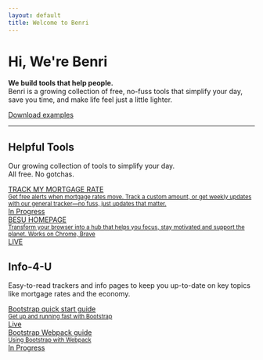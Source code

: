 ```yaml
---
layout: default
title: Welcome to Benri
---
```


<main>
  <div class="container py-5">
    <!-- Intro Row with Icon -->
    <div class="row align-items-center mb-4">
      <div class="col-md-8">
        <h1>Hi, We're Benri</h1>
        <p class="fs-5">
          <b>We build tools that help people.</b><br>
          Benri is a growing collection of free, no-fuss tools that simplify your day, save you time, and make life feel just a little lighter.
        </p>
        <div class="mb-4">
          <a href="/docs/5.0/examples/" class="btn btn-primary btn-sm px-4">Download examples</a>
        </div>
      </div>
      <div class="col-md-4 text-center">
        <!-- Large Bootstrap Icon -->
        <i class="bi bi-stars" style="font-size: 4rem; color: #0d6efd;"></i>
      </div>
    </div>
    <hr class="col-3 col-md-2 mb-5">
    <!-- Tool Sections -->
    <div class="row g-5">
      <div class="col-md-6">
        <h2>Helpful Tools</h2>
        <p>Our growing collection of tools to simplify your day.<br>
        All free. No gotchas.</p>
        <div class="list-group">
          <a href="" class="list-group-item list-group-item-action d-flex justify-content-between align-items-start">
            <div>
              <div class="fw-bold">TRACK MY MORTGAGE RATE</div>
              <small class="d-block text-muted">Get free alerts when mortgage rates move. Track a custom amount, or get weekly updates with our general tracker—no fuss, just updates that matter.</small>
            </div>
            <span class="badge bg-warning text-dark rounded-pill">In Progress</span>
          </a>
          <a href="https://chromewebstore.google.com/detail/besu-homepage/npfcobepdfphgajogfeejbjpbghdhbnn?utm_source=item-share-cb" target="_blank" class="list-group-item list-group-item-action d-flex justify-content-between align-items-start">
            <div>
              <div class="fw-bold">BESU HOMEPAGE</div>
              <small class="d-block text-muted">Transform your browser into a hub that helps you focus, stay motivated and support the planet. Works on Chrome, Brave</small>
            </div>
            <span class="badge bg-primary rounded-pill">LIVE</span>
          </a>
        </div>
      </div>
      <div class="col-md-6">
        <h2>Info-4-U</h2>
        <p>Easy-to-read trackers and info pages to keep you up-to-date on key topics like mortgage rates and the economy.</p>
        <div class="list-group">
          <a href="/docs/5.0/getting-started/introduction/" class="list-group-item list-group-item-action d-flex justify-content-between align-items-start">
            <div>
              <div class="fw-bold">Bootstrap quick start guide</div>
              <small class="d-block text-muted">Get up and running fast with Bootstrap</small>
            </div>
            <span class="badge bg-primary rounded-pill">Live</span>
          </a>
          <a href="/docs/5.0/getting-started/webpack/" class="list-group-item list-group-item-action d-flex justify-content-between align-items-start">
            <div>
              <div class="fw-bold">Bootstrap Webpack guide</div>
              <small class="d-block text-muted">Using Bootstrap with Webpack</small>
            </div>
            <span class="badge bg-warning text-dark rounded-pill">In Progress</span>
          </a>
        </div>
      </div>
    </div>
  </div>
</main>
